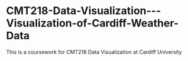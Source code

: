 # CMT218-Data-Visualization---Visualization-of-Cardiff-Weather-Data
This is a coursework for CMT218 Data Visualization at Cardiff University
